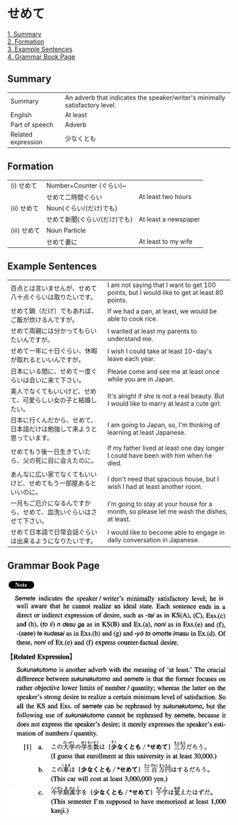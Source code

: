 # せめて

[1. Summary](#summary)<br>
[2. Formation](#formation)<br>
[3. Example Sentences](#example-sentences)<br>
[4. Grammar Book Page](#grammar-book-page)<br>


## Summary

<table><tr>   <td>Summary</td>   <td>An adverb that indicates the speaker/writer's minimally satisfactory level.</td></tr><tr>   <td>English</td>   <td>At least</td></tr><tr>   <td>Part of speech</td>   <td>Adverb</td></tr><tr>   <td>Related expression</td>   <td>少なくとも</td></tr></table>

## Formation

<table class="table"><tbody><tr class="tr head"><td class="td"><span class="numbers">(i)</span> <span class="concept">せめて</span></td><td class="td"><span>Number+Counter (ぐらい)~</span><span class="concept"></span></td><td class="td"></td></tr><tr class="tr"><td class="td"></td><td class="td"><span class="concept">せめて</span><span>二時間ぐらい</span></td><td class="td"><span>At least two hours</span></td></tr><tr class="tr head"><td class="td"><span class="numbers">(ii)</span> <span class="concept">せめて</span></td><td class="td"><span>Noun{ぐらい/(だけ)でも}</span><span class="concept"></span></td><td class="td"></td></tr><tr class="tr"><td class="td"></td><td class="td"><span class="concept">せめて</span><span>新聞{ぐらい/(だけ)でも}</span></td><td class="td"><span>At least a newspaper</span></td></tr><tr class="tr head"><td class="td"><span class="numbers">(iii)</span> <span class="concept">せめて</span></td><td class="td"><span>Noun Particle</span><span class="concept"></span></td><td class="td"></td></tr><tr class="tr"><td class="td"></td><td class="td"><span class="concept">せめて</span><span>妻に</span></td><td class="td"><span>At least to my wife</span></td></tr></tbody></table>

## Example Sentences

<table><tr>   <td>百点とは言いませんが、せめて八十点ぐらいは取りたいです。</td>   <td>I am not saying that I want to get 100 points, but I would like to get at least 80 points.</td></tr><tr>   <td>せめて鍋（だけ）でもあれば、ご飯が炊けるんですが。</td>   <td>If we had a pan, at least, we would be able to cook rice.</td></tr><tr>   <td>せめて両親には分かってもらいたいんですが。</td>   <td>I wanted at least my parents to understand me.</td></tr><tr>   <td>せめて一年に十日ぐらい、休暇が取れるといいんですが。</td>   <td>I wish I could take at least 10-day's leave each year.</td></tr><tr>   <td>日本にいる間に、せめて一度ぐらいは会いに来て下さい。</td>   <td>Please come and see me at least once while you are in Japan.</td></tr><tr>   <td>美人でなくてもいいけど、せめて、可愛らしい女の子と結婚したい。</td>   <td>It's alright if she is not a real beauty. But I would like to marry at least a cute girl.</td></tr><tr>   <td>日本に行くんだから、せめて、日本語だけは勉強して来ようと思っています。</td>   <td>I am going to Japan, so, I'm thinking of learning at least Japanese.</td></tr><tr>   <td>せめてもう後一日生きていたら、父の死に目に会えたのに。</td>   <td>If my father lived at least one day longer I could have been with him when he died.</td></tr><tr>   <td>あんなに広い家でなくてもいいけど、せめてもう一部屋あるといいのに。</td>   <td>I don't need that spacious house, but I wish I had at least another room.</td></tr><tr>   <td>一月もご厄介になるんですから、せめて、皿洗いぐらいはさせて下さい。</td>   <td>I'm going to stay at your house for a month, so please let me wash the dishes, at least.</td></tr><tr>   <td>せめて日本語で日常会話ぐらいは出来るようになりたいです。</td>   <td>I would like to become able to engage in daily conversation in Japanese.</td></tr></table>

## Grammar Book Page

![](../img/Intermediateせめて.png)

